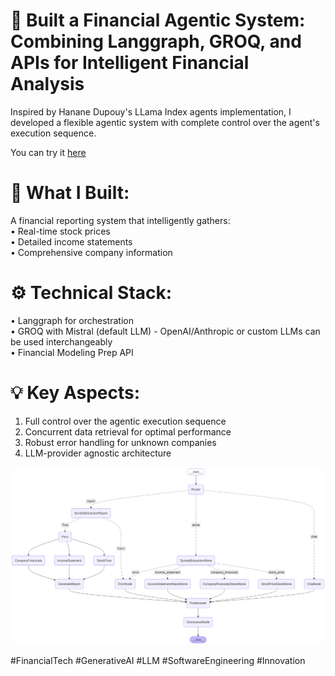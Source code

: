 # 🔧 Built a Financial Agentic System: Combining Langgraph, GROQ, and APIs for Intelligent Financial Analysis

Inspired by Hanane Dupouy's LLama Index agents implementation, I developed a flexible agentic system with complete control over the agent's execution sequence.

You can try it [here](https://langgraph-sqtz5fcof3bdjce3w3gbun.streamlit.app/)

# 🎯 What I Built:
A financial reporting system that intelligently gathers:  
• Real-time stock prices  
• Detailed income statements  
• Comprehensive company information 

# ⚙️ Technical Stack:
• Langgraph for orchestration  
• GROQ with Mistral (default LLM) - OpenAI/Anthropic or custom LLMs can be used interchangeably  
• Financial Modeling Prep API

# 💡 Key Aspects:
1. Full control over the agentic execution sequence
2. Concurrent data retrieval for optimal performance
3. Robust error handling for unknown companies
4. LLM-provider agnostic architecture

![graphical representation of agentic flow](financial_asstant_graph.png)

#FinancialTech #GenerativeAI #LLM #SoftwareEngineering #Innovation